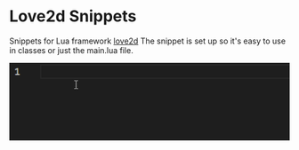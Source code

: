 # Love2d Snippets
Snippets for Lua framework [love2d](http://love2d.org)
The snippet is set up so it's easy to use in classes or just the main.lua file.

![Gif Unavailable](https://raw.githubusercontent.com/Immow/Snip2d/main/img/demo1.gif)